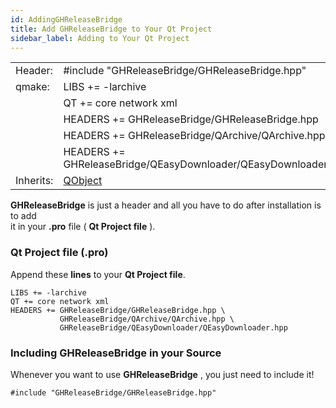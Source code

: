 ```yaml
---
id: AddingGHReleaseBridge
title: Add GHReleaseBridge to Your Qt Project
sidebar_label: Adding to Your Qt Project
---
```


|	        |             				                                       |		
|-----------|------------------------------------------------------------------|
|  Header:  | #include "GHReleaseBridge/GHReleaseBridge.hpp"                 |
|   qmake:  | LIBS += -larchive	                                               |
|           | QT += core network xml                                           |
|	        | HEADERS += GHReleaseBridge/GHReleaseBridge.hpp                 |
|           | HEADERS += GHReleaseBridge/QArchive/QArchive.hpp                |
|           | HEADERS += GHReleaseBridge/QEasyDownloader/QEasyDownloader.hpp  |
|Inherits:  | [QObject](http://doc.qt.io/qt-5/qobject.html)                    |

**GHReleaseBridge** is just a header and all you have to do after installation is to add   
it in your **.pro** file ( **Qt Project file** ).

### Qt Project file (**.pro**)

Append these **lines** to your **Qt Project file**.

```
LIBS += -larchive
QT += core network xml
HEADERS += GHReleaseBridge/GHReleaseBridge.hpp \
           GHReleaseBridge/QArchive/QArchive.hpp \
           GHReleaseBridge/QEasyDownloader/QEasyDownloader.hpp
```

### Including GHReleaseBridge in your Source

Whenever you want to use **GHReleaseBridge** , you just need to include it!

```
#include "GHReleaseBridge/GHReleaseBridge.hpp"
```

